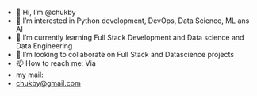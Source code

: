 - 👋 Hi, I’m @chukby
- 👀 I’m interested in Python development, DevOps, Data Science, ML ans AI
- 🌱 I’m currently learning Full Stack Development and Data science and Data Engineering
- 💞️ I’m looking to collaborate on Full Stack and Datascience projects
- 📫 How to reach me: Via 
- my mail:
- chukby@gmail.com

<!---
chukby/chukby is a ✨ special ✨ repository because its `README.md` (this file) appears on your GitHub profile.
You can click the Preview link to take a look at your changes.
--->
